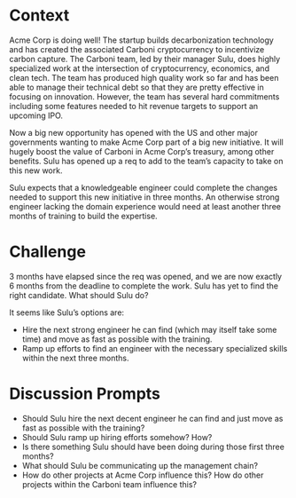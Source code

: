 # Context
Acme Corp is doing well! The startup builds decarbonization technology and has created the associated Carboni cryptocurrency to incentivize carbon capture. The Carboni team, led by their manager Sulu, does highly specialized work at the intersection of cryptocurrency, economics, and clean tech. The team has produced high quality work so far and has been able to manage their technical debt so that they are pretty effective in focusing on innovation. However, the team has several hard commitments including some features needed to hit revenue targets to support an upcoming IPO.

Now a big new opportunity has opened with the US and other major governments wanting to make Acme Corp part of a big new initiative. It will hugely boost the value of Carboni in Acme Corp’s treasury, among other benefits. Sulu has opened up a req to add to the team’s capacity to take on this new work.

Sulu expects that a knowledgeable engineer could complete the changes needed to support this new initiative in three months. An otherwise strong engineer lacking the domain experience would need at least another three months of training to build the expertise.

# Challenge
3 months have elapsed since the req was opened, and we are now exactly 6 months from the deadline to complete the work. Sulu has yet to find the right candidate. What should Sulu do? 

It seems like Sulu’s options are:
- Hire the next strong engineer he can find (which may itself take some time) and move as fast as possible with the training.
- Ramp up efforts to find an engineer with the necessary specialized skills within the next three months.

# Discussion Prompts
- Should Sulu hire the next decent engineer he can find and just move as fast as possible with the training?
- Should Sulu ramp up hiring efforts somehow? How?
- Is there something Sulu should have been doing during those first three months?
- What should Sulu be communicating up the management chain?
- How do other projects at Acme Corp influence this? How do other projects within the Carboni team influence this?
